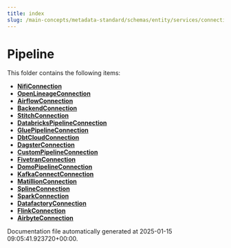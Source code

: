 ```yaml
---
title: index
slug: /main-concepts/metadata-standard/schemas/entity/services/connections/pipeline
---
```


# Pipeline

This folder contains the following items:

- [**NifiConnection**](/main-concepts/metadata-standard/schemas/entity/services/connections/pipeline/nificonnection)
- [**OpenLineageConnection**](/main-concepts/metadata-standard/schemas/entity/services/connections/pipeline/openlineageconnection)
- [**AirflowConnection**](/main-concepts/metadata-standard/schemas/entity/services/connections/pipeline/airflowconnection)
- [**BackendConnection**](/main-concepts/metadata-standard/schemas/entity/services/connections/pipeline/backendconnection)
- [**StitchConnection**](/main-concepts/metadata-standard/schemas/entity/services/connections/pipeline/stitchconnection)
- [**DatabricksPipelineConnection**](/main-concepts/metadata-standard/schemas/entity/services/connections/pipeline/databrickspipelineconnection)
- [**GluePipelineConnection**](/main-concepts/metadata-standard/schemas/entity/services/connections/pipeline/gluepipelineconnection)
- [**DbtCloudConnection**](/main-concepts/metadata-standard/schemas/entity/services/connections/pipeline/dbtcloudconnection)
- [**DagsterConnection**](/main-concepts/metadata-standard/schemas/entity/services/connections/pipeline/dagsterconnection)
- [**CustomPipelineConnection**](/main-concepts/metadata-standard/schemas/entity/services/connections/pipeline/custompipelineconnection)
- [**FivetranConnection**](/main-concepts/metadata-standard/schemas/entity/services/connections/pipeline/fivetranconnection)
- [**DomoPipelineConnection**](/main-concepts/metadata-standard/schemas/entity/services/connections/pipeline/domopipelineconnection)
- [**KafkaConnectConnection**](/main-concepts/metadata-standard/schemas/entity/services/connections/pipeline/kafkaconnectconnection)
- [**MatillionConnection**](/main-concepts/metadata-standard/schemas/entity/services/connections/pipeline/matillionconnection)
- [**SplineConnection**](/main-concepts/metadata-standard/schemas/entity/services/connections/pipeline/splineconnection)
- [**SparkConnection**](/main-concepts/metadata-standard/schemas/entity/services/connections/pipeline/sparkconnection)
- [**DatafactoryConnection**](/main-concepts/metadata-standard/schemas/entity/services/connections/pipeline/datafactoryconnection)
- [**FlinkConnection**](/main-concepts/metadata-standard/schemas/entity/services/connections/pipeline/flinkconnection)
- [**AirbyteConnection**](/main-concepts/metadata-standard/schemas/entity/services/connections/pipeline/airbyteconnection)


Documentation file automatically generated at 2025-01-15 09:05:41.923720+00:00.
